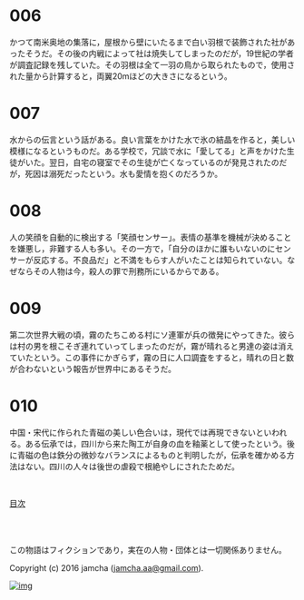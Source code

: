 # 006

かつて南米奥地の集落に，屋根から壁にいたるまで白い羽根で装飾された社があったそうだ。その後の内戦によって社は焼失してしまったのだが，19世紀の学者が調査記録を残していた。その羽根は全て一羽の鳥から取られたもので，使用された量から計算すると，両翼20mほどの大きさになるという。  

# 007

水からの伝言という話がある。良い言葉をかけた水で氷の結晶を作ると，美しい模様になるというものだ。ある学校で，冗談で水に「愛してる」と声をかけた生徒がいた。翌日，自宅の寝室でその生徒が亡くなっているのが発見されたのだが，死因は溺死だったという。水も愛情を抱くのだろうか。  

# 008

人の笑顔を自動的に検出する「笑顔センサー」。表情の基準を機械が決めることを嫌悪し，非難する人も多い。その一方で，「自分のほかに誰もいないのにセンサーが反応する。不良品だ」と不満をもらす人がいたことは知られていない。なぜならその人物は今，殺人の罪で刑務所にいるからである。  

# 009

第二次世界大戦の頃，霧のたちこめる村にソ連軍が兵の徴発にやってきた。彼らは村の男を根こそぎ連れていってしまったのだが，霧が晴れると男達の姿は消えていたという。この事件にかぎらず，霧の日に人口調査をすると，晴れの日と数が合わないという報告が世界中にあるそうだ。  

# 010

中国・宋代に作られた青磁の美しい色合いは，現代では再現できないといわれる。ある伝承では，四川から来た陶工が自身の血を釉薬として使ったという。後に青磁の色は鉄分の微妙なバランスによるものと判明したが，伝承を確かめる方法はない。四川の人々は後世の虐殺で根絶やしにされたためだ。  

<br>  

[目次](https://github.com/jamcha-aa/Lore)  

<br>  
<br>  

この物語はフィクションであり，実在の人物・団体とは一切関係ありません。  

Copyright (c) 2016 jamcha (jamcha.aa@gmail.com).  

[![img](http://i.creativecommons.org/l/by-nc-sa/4.0/88x31.png)](http://creativecommons.org/licenses/by-nc-sa/4.0/deed)